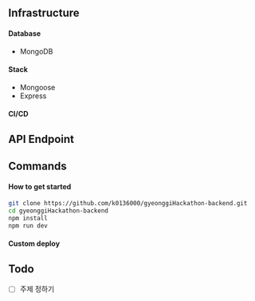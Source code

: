 ## Infrastructure

#### Database
- MongoDB

#### Stack
- Mongoose
- Express

#### CI/CD

## API Endpoint

## Commands

#### How to get started
```bash
git clone https://github.com/k0136000/gyeonggiHackathon-backend.git
cd gyeonggiHackathon-backend
npm install
npm run dev
```

#### Custom deploy


## Todo

- [ ] 주제 정하기
